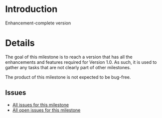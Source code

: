 # Introduction #

Enhancement-complete version

# Details #

The goal of this milestone is to reach a version that has all the enhancements and features required for Version 1.0. As such, it is used to gather any tasks that are not clearly part of other milestones.

The product of this milestone is not expected to be bug-free.

## Issues ##

  * [All issues for this milestone](http://code.google.com/p/puzzlebazar/issues/list?can=1&q=label:Milestone-V1-6&cells=tiles)
  * [All open issues for this milestone](http://code.google.com/p/puzzlebazar/issues/list?can=2&q=label:Milestone-V1-6&cells=tiles)